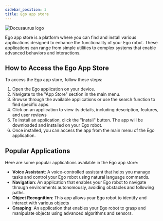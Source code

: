 ```yaml
---
sidebar_position: 3
title: Ego app store
---
```


![Docusaurus logo](/img/docker.jpg)

Ego app store is a platform where you can find and install various applications designed to enhance the functionality of your Ego robot. These applications can range from simple utilities to complex systems that enable advanced behaviors and interactions.
## How to Access the Ego App Store
To access the Ego app store, follow these steps:
1. Open the Ego application on your device.
2. Navigate to the "App Store" section in the main menu.
3. Browse through the available applications or use the search function to find specific apps.
4. Click on an application to view its details, including description, features, and user reviews
5. To install an application, click the "Install" button. The app will be downloaded and installed on your Ego robot.
6. Once installed, you can access the app from the main menu of the Ego application.

## Popular Applications
Here are some popular applications available in the Ego app store:
- **Voice Assistant**: A voice-controlled assistant that helps you manage tasks and control your Ego robot using natural language commands.
- **Navigation**: An application that enables your Ego robot to navigate through environments autonomously, avoiding obstacles and following paths.
- **Object Recognition**: This app allows your Ego robot to identify and interact with various objects
- **Grasping**: An application that enables your Ego robot to grasp and manipulate objects using advanced algorithms and sensors.
